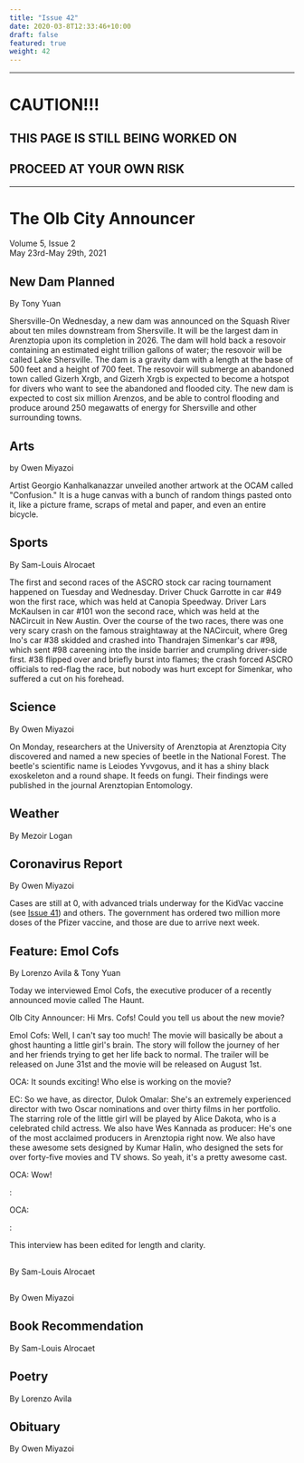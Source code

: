 ```yaml
---
title: "Issue 42"
date: 2020-03-8T12:33:46+10:00
draft: false
featured: true
weight: 42
---
```


------------------------
# CAUTION!!!    
## THIS PAGE IS STILL BEING WORKED ON    
## PROCEED AT YOUR OWN RISK    
------------------------

# The Olb City Announcer    
Volume 5, Issue 2   
May 23rd-May 29th, 2021    

## New Dam Planned
By Tony Yuan

Shersville-On Wednesday, a new dam was announced on the Squash River about ten miles downstream from Shersville. It will be the largest dam in Arenztopia upon its completion in 2026. The dam will hold back a resovoir containing an estimated eight trillion gallons of water; the resovoir will be called Lake Shersville. The dam is a gravity dam with a length at the base of 500 feet and a height of 700 feet. The resovoir will submerge an abandoned town called Gizerh Xrgb, and Gizerh Xrgb is expected to become a hotspot for divers who want to see the abandoned and flooded city. The new dam is expected to cost six million Arenzos, and be able to control flooding and produce around 250 megawatts of energy for Shersville and other surrounding towns.

## Arts
by Owen Miyazoi

Artist Georgio Kanhalkanazzar unveiled another artwork at the OCAM called "Confusion." It is a huge canvas with a bunch of random things pasted onto it, like a picture frame, scraps of metal and paper, and even an entire bicycle.

## Sports
By Sam-Louis Alrocaet

The first and second races of the ASCRO stock car racing tournament happened on Tuesday and Wednesday. Driver Chuck Garrotte in car #49 won the first race, which was held at Canopia Speedway. Driver Lars McKaulsen in car #101 won the second race, which was held at the NACircuit in New Austin. Over the course of the two races, there was one very scary crash on the famous straightaway at the NACircuit, where Greg Ino's car #38 skidded and crashed into Thandrajen Simenkar's car #98, which sent #98 careening into the inside barrier and crumpling driver-side first. #38 flipped over and briefly burst into flames; the crash forced ASCRO officials to red-flag the race, but nobody was hurt except for Simenkar, who suffered a cut on his forehead.

## Science
By Owen Miyazoi

On Monday, researchers at the University of Arenztopia at Arenztopia City discovered and named a new species of beetle in the National Forest. The beetle's scientific name is Leiodes Yvvgovus, and it has a shiny black exoskeleton and a round shape. It feeds on fungi. Their findings were published in the journal Arenztopian Entomology.

## Weather
By Mezoir Logan



## Coronavirus Report
By Owen Miyazoi    

Cases are still at 0, with advanced trials underway for the KidVac vaccine (see [Issue 41](https://www.arenztopia.com/news/issue-41/)) and others. The government has ordered two million more doses of the Pfizer vaccine, and those are due to arrive next week.

## Feature: Emol Cofs
By Lorenzo Avila & Tony Yuan

Today we interviewed Emol Cofs, the executive producer of a recently announced movie called The Haunt.

Olb City Announcer: Hi Mrs. Cofs! Could you tell us about the new movie?

Emol Cofs: Well, I can't say too much! The movie will basically be about a ghost haunting a little girl's brain. The story will follow the journey of her and her friends trying to get her life back to normal. The trailer will be released on June 31st and the movie will be released on August 1st.

OCA: It sounds exciting! Who else is working on the movie? 

EC: So we have, as director, Dulok Omalar: She's an extremely experienced director with two Oscar nominations and over thirty films in her portfolio. The starring role of the little girl will be played by Alice Dakota, who is a celebrated child actress. We also have Wes Kannada as producer: He's one of the most acclaimed producers in Arenztopia right now. We also have these awesome sets designed by Kumar Halin, who designed the sets for over forty-five movies and TV shows. So yeah, it's a pretty awesome cast.

OCA: Wow! 

: 

OCA: 

: 

This interview has been edited for length and clarity.

## 
By Sam-Louis Alrocaet



## 
By Owen Miyazoi



## Book Recommendation
By Sam-Louis Alrocaet



## Poetry
By Lorenzo Avila



## Obituary
By Owen Miyazoi

